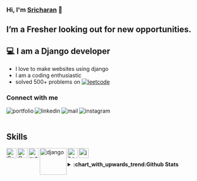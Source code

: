 ### Hi, I'm <a href="https://vodnalasricharan.github.io">Sricharan</a> 👋
<!--
**vodnalasricharan/vodnalasricharan** is a ✨ _special_ ✨ repository because its `README.md` (this file) appears on your GitHub profile.

Here are some ideas to get you started:

- 🔭 I’m currently working on ...
- 🌱 I’m currently learning ...
- 👯 I’m looking to collaborate on ...
- 🤔 I’m looking for help with ...
- 💬 Ask me about ...
- 📫 How to reach me: ...
- 😄 Pronouns: ...
- ⚡ Fun fact: ...
-->


## I’m a Fresher looking out for new opportunities.


## 💻 I am a Django developer

- I love to make websites using django
- I am a coding enthusiastic
- solved 500+ problems on <a href="https://leetcode.com/vodnalasricharan/"><img alt="leetcode" src="https://img.shields.io/badge/-LeetCode-FFA116?style=for-the-badge&logo=LeetCode&logoColor=black"></a>




### Connect with me

<a href='https://vodnalasricharan.github.io'><img align="left" alt="portfolio" src="https://img.shields.io/badge/website-000000?style=for-the-badge&logo=About.me&logoColor=white"></a>
<a href='https://www.linkedin.com/in/sricharanvodnala/'><img align="left" alt="linkedin" src="https://img.shields.io/badge/LinkedIn-0077B5?style=for-the-badge&logo=linkedin&logoColor=white"></a>
<a href='mailto:vodnalasricharan@gmail.com'><img align="left" alt="mail" src="https://img.shields.io/badge/Gmail-D14836?style=for-the-badge&logo=gmail&logoColor=white"></a>
<a href="https://www.instagram.com/sricharanvodnala/"><img align="left" alt="instagram" src="https://img.shields.io/badge/Instagram-E4405F?style=for-the-badge&logo=instagram&logoColor=white"></a>
<br>
<br>
## Skills

<img align="left" alt="C++" width="26px" src="https://raw.githubusercontent.com/jmnote/z-icons/master/svg/cpp.svg" />
<img align="left" alt="C" width="26px" src="https://raw.githubusercontent.com/jmnote/z-icons/master/svg/c.svg" />
<img align="left" alt="python" width="26px" src="https://raw.githubusercontent.com/jmnote/z-icons/master/svg/python.svg" /> 
<img align="left" alt="django" width="70px" src="https://raw.githubusercontent.com/gilbarbara/logos/f4c8e8b933aa80ce83b6d6d387e016bf4cb4e376/logos/django.svg">
<img align="left" alt="bootstrap" width="26px" src="https://raw.githubusercontent.com/gilbarbara/logos/f4c8e8b933aa80ce83b6d6d387e016bf4cb4e376/logos/bootstrap.svg">
<img align="left" alt="jupyter" width="26px" src="https://raw.githubusercontent.com/gilbarbara/logos/f4c8e8b933aa80ce83b6d6d387e016bf4cb4e376/logos/jupyter.svg">

<br>
<br>
<details align="left">
  <summary><b>:chart_with_upwards_trend:Github Stats</b></summary>
<br>
<img alt="sicharanstats" src="https://github-readme-stats.vercel.app/api?username=vodnalasricharan&show_icons=true&include_all_commits=true&theme=radical">
</details>

